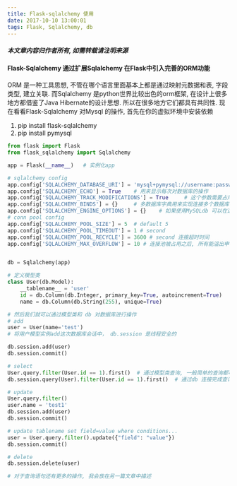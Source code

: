 ```yaml
---
title: Flask-sqlalchemy 使用
date: 2017-10-10 13:00:01
tags: Flask, Sqlalchemy, db
---
```

#### ***本文章内容归作者所有, 如需转载请注明来源***
#### Flask-Sqlalchemy 通过扩展Sqlalchemy 在Flask中引入完善的ORM功能
ORM 是一种工具思想, 不管在哪个语言里面基本上都是通过映射元数据和表, 字段类型, 建立关联.
而Sqlalchemy 是python世界比较出色的orm框架, 在设计上很多地方都借鉴了Java Hibernate的设计思想. 所以在很多地方它们都具有共同性.
现在看看Flask-Sqlalchemy 对Mysql 的操作, 首先在你的虚拟环境中安装依赖

1. pip install flask-sqlalchemy
2. pip install pymysql

```python
from flask import Flask
from flask_sqlalchemy import Sqlalchemy

app = Flask(__name__)   # 实例化app

# sqlalchemy config
app.config['SQLALCHEMY_DATABASE_URI'] = 'mysql+pymysql://username:password@host:port/dbname'
app.config['SQLALCHEMY_ECHO'] = True    # 用来显示每次对数据库的操作
app.config['SQLALCHEMY_TRACK_MODIFICATIONS'] = True     # 这个参数需要占用过多的内存来支持Flask-sqlalchemy 所提供的信号， 可以根据业务需要调整
app.config['SQLALCHEMY_BINDS'] = {}     # 多数据库字典用来实现连接多个数据库    {db1 : db_url, db2: db_url}
app.config['SQLALCHEMY_ENGINE_OPTIONS'] = {}    # 如果使用MySQLdb 可以在这里传递 creater 并利用eventlet 的功能
# conn pool config
app.config['SQLALCHEMY_POOL_SIZE'] = 5  # default 5
app.config['SQLALCHEMY_POOL_TIMEOUT'] = 1 # second
app.config['SQLALCHEMY_POOL_RECYCLE'] = 3600 # second 连接超时时间
app.config['SQLALCHEMY_MAX_OVERFLOW'] = 10 # 连接池被占用之后, 所有能溢出申请的连接数量


db = Sqlalchemy(app)    

# 定义模型类
class User(db.Model):
    __tablename__ = 'user'
    id = db.Column(db.Integer, primary_key=True, autoincrement=True)
    name = db.Column(db.String(255), unique=True)

# 然后我们就可以通过模型类和 db 对数据库进行操作
# add
user = User(name='test')
# 将用户模型实例add这次数据库会话中， db.session 是线程安全的

db.session.add(user)
db.session.commit()

# select
User.query.filter(User.id == 1).first()  # 通过模型类查询, 一般简单的查询都可以通过模型类完成, 不存在返回None
db.session.query(User).filter(User.id == 1).first()  # 通过db 连接完成查询, 一般会有一些复杂的操作, 比如多表join, 应该考虑使用db, 并封装在model层面

# update
User.query.filter()
user.name = 'test1'
db.session.add(user)
db.session.commit()

# update tablename set field=value where conditions...
user = User.query.filter().update({"field": "value"})
db.session.commit()

# delete
db.session.delete(user)

# 对于查询语句还有更多的操作, 我会放在另一篇文章中描述
```
